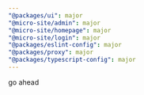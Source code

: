 ```yaml
---
"@packages/ui": major
"@micro-site/admin": major
"@micro-site/homepage": major
"@micro-site/login": major
"@packages/eslint-config": major
"@packages/proxy": major
"@packages/typescript-config": major
---
```


go ahead
